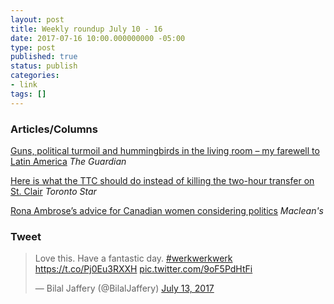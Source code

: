 ```yaml
---
layout: post
title: Weekly roundup July 10 - 16
date: 2017-07-16 10:00.000000000 -05:00
type: post
published: true
status: publish
categories:
- link
tags: []
---
```


### Articles/Columns

[Guns, political turmoil and hummingbirds in the living room – my farewell to Latin America](https://www.theguardian.com/world/2017/jul/09/guns-political-turmoil-and-hummingbirds-in-the-living-room-my-farewell-to-latin-america?CMP=Share_iOSApp_Other "Guns, political turmoil and hummingbirds in the living room – my farewell to Latin America. By Jonathan Watts") *The Guardian*

[Here is what the TTC should do instead of killing the two-hour transfer on St. Clair](https://www.thestar.com/news/gta/2017/07/14/here-is-what-the-ttc-should-do-instead-of-killing-the-two-hour-transfer-on-st-clair-keenan.html "Here is what the TTC should do instead of killing the two-hour transfer on St. Clair. By Edward Keenan") *Toronto Star*

[Rona Ambrose’s advice for Canadian women considering politics](http://www.macleans.ca/opinion/rona-ambroses-advice-for-canadian-women-considering-politics/ "Rona Ambrose’s advice for Canadian women considering politics. By Rona Ambrose") *Maclean's*

### Tweet

<blockquote class="twitter-tweet" data-lang="en"><p lang="en" dir="ltr">Love this. Have a fantastic day. <a href="https://twitter.com/hashtag/werkwerkwerk?src=hash">#werkwerkwerk</a> <a href="https://t.co/Pj0Eu3RXXH">https://t.co/Pj0Eu3RXXH</a> <a href="https://t.co/9oF5PdHtFi">pic.twitter.com/9oF5PdHtFi</a></p>&mdash; Bilal Jaffery (@BilalJaffery) <a href="https://twitter.com/BilalJaffery/status/885468228360839169">July 13, 2017</a></blockquote> <script async src="//platform.twitter.com/widgets.js" charset="utf-8"></script>